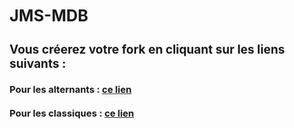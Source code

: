 # JMS-MDB
## Vous créerez votre fork en cliquant sur les liens suivants :
### Pour les alternants : <a href='https://classroom.github.com/a/VwcbQ6F9'>ce lien</a>
### Pour les classiques : <a href='https://classroom.github.com/a/VwcbQ6F9'>ce lien</a>
